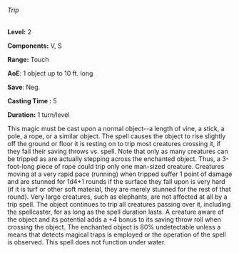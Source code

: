 ###### Trip

**Level:** 2

**Components:** V, S

**Range:** Touch

**AoE**: 1 object up to 10 ft. long

**Save**: Neg.

**Casting Time :** 5

**Duration:** 1 turn/level

This magic must be cast upon a normal object--a length of vine, a stick, a pole, a rope, or a similar object. The spell causes the object to rise slightly off the ground or floor it is resting on to trip most creatures crossing it, if they fail their saving throws vs. spell. Note that only as many creatures can be tripped as are actually stepping across the enchanted object. Thus, a 3-foot-long piece of rope could trip only one man-sized creature. Creatures moving at a very rapid pace (running) when tripped suffer 1 point of damage and are stunned for 1d4+1 rounds if the surface they fall upon is very hard (if it is turf or other soft material, they are merely stunned for the rest of that round). Very large creatures, such as elephants, are not affected at all by a trip spell. The object continues to trip all creatures passing over it, including the spellcaster, for as long as the spell duration lasts. A creature aware of the object and its potential adds a +4 bonus to its saving throw roll when crossing the object. The enchanted object is 80% undetectable unless a means that detects magical traps is employed or the operation of the spell is observed. This spell does not function under water.